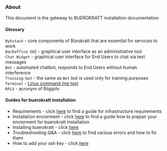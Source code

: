 ### About
This document is the gateway to BUEROKRATT installation documentation

#### Glossary  
`Bykstack` - core components of Bürokratt that are essential for services to work  
`Backoffice GUI` - graphical user interface as an administrative tool  
`Chat Widget` - graphical user interface for End Users to chat via text messages  
`Bot` - automated chatbot, responds to End Users without human interference  
`Training-bot` - the same as `Bot` but is used only for training purposes  
`Terminal` - [Linux command line tool](https://ubuntu.com/tutorials/command-line-for-beginners#1-overview)  
`RPLV` - acronym of Riigipilv  


#### Guides for buerokratt installation
- Requirements - click [here](../main/Requirements.md) to find a guide for infrastructure requirements
- Installation enviorment - click [here](../main/Installation_enviorment.md) to find a guide how to prepair your enviorment for buerokratt installation
- Installing buerokratt - click [here](../main/buerokratt_install.md)
- Troubleshooting Q&A - click [here](../main/Q%26A.md) to find various errors and how to fix them
- How to add your ssh key - click [here](../main/Tutorial_for_requesting_and_granting_access_by_SSH_keys.md)

